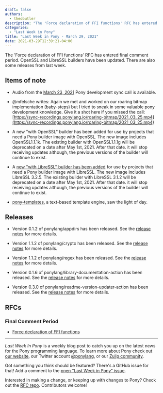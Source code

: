 ```yaml
---
draft: false
authors:
  - theobutler
description: "The 'Force declaration of FFI functions' RFC has entered final comment period. OpenSSL and LibreSSL builders have been updated. There are also some releases from last week."
categories:
  - "Last Week in Pony"
title: "Last Week in Pony - March 29, 2021"
date: 2021-03-29T12:39:21-04:00
---
```


The 'Force declaration of FFI functions' RFC has entered final comment period. OpenSSL and LibreSSL builders have been updated. There are also some releases from last week.
<!-- more -->

## Items of note

- Audio from the [March 23, 2021](https://sync-recordings.ponylang.io/r/2021_03_23.m4a) Pony development sync call is available.

- @mfelsche writes: Again we met and worked on our roaring bitmap implementation (baby-steps) but I tried to sneak in some valuable pony development knowledge. Give it a shot here if you missed the call: [https://sync-recordings.ponylang.io/roaring-bitmap/2021_03_25.mp4](https://sync-recordings.ponylang.io/roaring-bitmap/2021_03_25.mp4)

- A new "with OpenSSL" builder has been added for use by projects that need a Pony builder image with OpenSSL. The new image includes OpenSSL1.1.1k. The existing builder with OpenSSL1.1.1g will be deprecated on a date after May 1st, 2021. After that date. it will stop receiving updates although, the previous versions of the builder will continue to exist.

- A [new "with LibreSSL" builder has been added](https://github.com/ponylang/shared-docker/tree/main/x86-64-unknown-linux-builder-with-libressl-3.2.5) for use by projects that need a Pony builder image with LibreSSL. The new image includes LibreSSL 3.2.5. The existing builder with LibreSSL 3.1.2 will be deprecated on a date after May 1st, 2021. After that date. it will stop receiving updates although, the previous versions of the builder will continue to exist.

- [pony-templates](https://github.com/Trundle/pony-templates), a text-based template engine, saw the light of day.

## Releases

- Version 0.1.2 of ponylang/appdirs has been released. See the [release notes](https://github.com/ponylang/appdirs/releases/tag/0.1.2) for more details.

- Version 1.1.2 of ponylang/crypto has been released. See the [release notes](https://github.com/ponylang/crypto/releases/tag/1.1.2) for more details.

- Version 1.1.2 of ponylang/regex has been released. See the [release notes](https://github.com/ponylang/regex/releases/tag/1.1.2) for more details.

- Version 0.1.6 of ponylang/library-documentation-action has been released. See the [release notes](https://github.com/ponylang/library-documentation-action/releases/tag/0.1.6) for more details.

- Version 0.3.0 of ponylang/readme-version-updater-action has been released. See the [release notes](https://github.com/ponylang/readme-version-updater-action/releases/tag/0.3.0) for more details.

## RFCs

### Final Comment Period

- [Force declaration of FFI functions](https://github.com/ponylang/rfcs/pull/184)

---

_Last Week In Pony_ is a weekly blog post to catch you up on the latest news for the Pony programming language. To learn more about Pony check out [our website](https://ponylang.io), our Twitter account [@ponylang](https://twitter.com/ponylang), or our [Zulip community](https://ponylang.zulipchat.com).

Got something you think should be featured? There's a GitHub issue for that! Add a comment to the [open "Last Week in Pony" issue](https://github.com/ponylang/ponylang.github.io/issues?q=is%3Aissue+is%3Aopen+label%3Alast-week-in-pony).

Interested in making a change, or keeping up with changes to Pony? Check out the [RFC repo](https://github.com/ponylang/rfcs). Contributors welcome!
